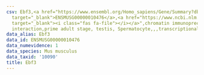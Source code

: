 ```yaml
---
csv: Ebf3,<a href="https://www.ensembl.org/Homo_sapiens/Gene/Summary?db=core;g=ENSMUSG00000010476"
  target="_blank">ENSMUSG00000010476</a>,<a href="https://www.ncbi.nlm.nih.gov/pubmed/25450459"
  target="_blank"><i class="fas fa-file"></i></a>",chromatin immunoprecipitation assay,direct
  interaction,prime adult stage, testis, Spermatocyte,,,transcriptional regulation,
data_alias: Ebf3
data_id: ENSMUSG00000010476
data_numevidence: 1
data_species: Mus musculus
data_taxid: '10090'
title: Ebf3
---
```

